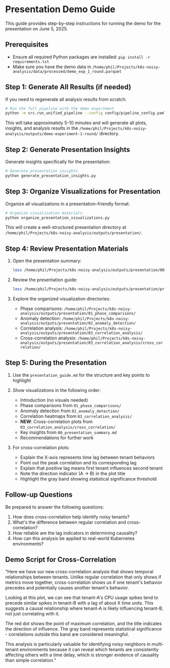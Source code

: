# Presentation Demo Guide

This guide provides step-by-step instructions for running the demo for the presentation on June 5, 2025.

## Prerequisites

- Ensure all required Python packages are installed: `pip install -r requirements.txt`
- Make sure you have the demo data in `/home/phil/Projects/k8s-noisy-analysis/data/processed/demo_exp_1_round.parquet`

## Step 1: Generate All Results (if needed)

If you need to regenerate all analysis results from scratch:

```bash
# Run the full pipeline with the demo experiment
python -m src.run_unified_pipeline --config config/pipeline_config.yaml
```

This will take approximately 5-10 minutes and will generate all plots, insights, and analysis results in the `/home/phil/Projects/k8s-noisy-analysis/outputs/demo-experiment-1-round/` directory.

## Step 2: Generate Presentation Insights

Generate insights specifically for the presentation:

```bash
# Generate presentation insights
python generate_presentation_insights.py
```

## Step 3: Organize Visualizations for Presentation

Organize all visualizations in a presentation-friendly format:

```bash
# Organize visualization materials
python organize_presentation_visualizations.py
```

This will create a well-structured presentation directory at `/home/phil/Projects/k8s-noisy-analysis/outputs/presentation/`.

## Step 4: Review Presentation Materials

1. Open the presentation summary:
   ```bash
   less /home/phil/Projects/k8s-noisy-analysis/outputs/presentation/00_presentation_summary.md
   ```

2. Review the presentation guide:
   ```bash
   less /home/phil/Projects/k8s-noisy-analysis/outputs/presentation/presentation_guide.md
   ```

3. Explore the organized visualization directories:
   - Phase comparisons: `/home/phil/Projects/k8s-noisy-analysis/outputs/presentation/01_phase_comparisons/`
   - Anomaly detection: `/home/phil/Projects/k8s-noisy-analysis/outputs/presentation/02_anomaly_detection/`
   - Correlation analysis: `/home/phil/Projects/k8s-noisy-analysis/outputs/presentation/03_correlation_analysis/`
   - Cross-correlation analysis: `/home/phil/Projects/k8s-noisy-analysis/outputs/presentation/03_correlation_analysis/cross_correlation/`

## Step 5: During the Presentation

1. Use the `presentation_guide.md` for the structure and key points to highlight
2. Show visualizations in the following order:
   - Introduction (no visuals needed)
   - Phase comparisons from `01_phase_comparisons/`
   - Anomaly detection from `02_anomaly_detection/`
   - Correlation heatmaps from `03_correlation_analysis/`
   - **NEW**: Cross-correlation plots from `03_correlation_analysis/cross_correlation/`
   - Key insights from `00_presentation_summary.md`
   - Recommendations for further work

3. For cross-correlation plots:
   - Explain the X-axis represents time lag between tenant behaviors
   - Point out the peak correlation and its corresponding lag
   - Explain that positive lag means first tenant influences second tenant
   - Note the direction indicator (A → B) in the plot title
   - Highlight the gray band showing statistical significance threshold

## Follow-up Questions

Be prepared to answer the following questions:
1. How does cross-correlation help identify noisy tenants?
2. What's the difference between regular correlation and cross-correlation?
3. How reliable are the lag indicators in determining causality?
4. How can this analysis be applied to real-world Kubernetes environments?

## Demo Script for Cross-Correlation

"Here we have our new cross-correlation analysis that shows temporal relationships between tenants. Unlike regular correlation that only shows if metrics move together, cross-correlation shows us if one tenant's behavior precedes and potentially causes another tenant's behavior.

Looking at this plot, we can see that tenant-A's CPU usage spikes tend to precede similar spikes in tenant-B with a lag of about X time units. This suggests a causal relationship where tenant-A is likely influencing tenant-B, not just correlating with it.

The red dot shows the point of maximum correlation, and the title indicates the direction of influence. The gray band represents statistical significance - correlations outside this band are considered meaningful.

This analysis is particularly valuable for identifying noisy neighbors in multi-tenant environments because it can reveal which tenants are consistently affecting others with a time delay, which is stronger evidence of causality than simple correlation."

